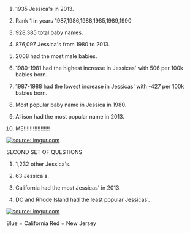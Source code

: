 1. 1935 Jessica's in 2013.

2. Rank 1 in years 1987,1986,1988,1985,1989,1990

3. 928,385 total baby names.

4. 876,097 Jessica's from 1980 to 2013.

5. 2008 had the most male babies.

6. 1980-1981 had the highest increase in Jessicas' with 506 per 100k babies born.

7. 1987-1988 had the lowest increase in Jessicas' with -427 per 100k babies born.

8. Most popular baby name in Jessica in 1980.

9. Allison had the most popular name in 2013.

10. ME!!!!!!!!!!!!!!!!!

<a href="http://imgur.com/wRDHu5b"><img src="http://i.imgur.com/wRDHu5b.png?1" title="source: imgur.com" /></a>

SECOND SET OF QUESTIONS

1. 1,232 other Jessica's.

2. 63 Jessica's.

3. California had the most Jessicas' in 2013.

4. DC and Rhode Island had the least popular Jessicas'.


<a href="http://imgur.com/fZKJ3ot"><img src="http://i.imgur.com/fZKJ3ot.png?1" title="source: imgur.com" /></a>

Blue = California
Red = New Jersey

